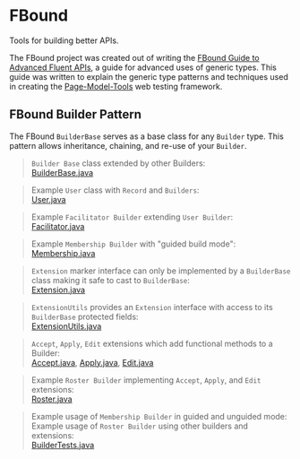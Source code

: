 # FBound
Tools for building better APIs.

The FBound project was created out of writing the [FBound Guide to Advanced Fluent APIs](docs/advanced_fluent_apis.md), a guide for advanced uses of generic types.  This guide was written to explain the generic type patterns and techniques used in creating the [Page-Model-Tools](https://github.com/pagemodel/page-model-tools) web testing framework.

## FBound Builder Pattern
The FBound `BuilderBase` serves as a base class for any `Builder` type.  This pattern allows inheritance, chaining, and re-use of your `Builder`.

> `Builder Base` class extended by other Builders:  
> [BuilderBase.java](https://github.com/fbound/fbound/blob/main/org.fbound.builder/src/main/java/org/fbound/builder/BuilderBase.java)

> Example `User` class with `Record` and `Builders`:  
> [User.java](https://github.com/fbound/fbound/blob/main/org.fbound.builder/src/test/java/org/fbound/builder/test/User.java)

> Example `Facilitator Builder` extending `User Builder`:  
> [Facilitator.java](https://github.com/fbound/fbound/blob/main/org.fbound.builder/src/test/java/org/fbound/builder/test/Facilitator.java)

> Example `Membership Builder` with "guided build mode":  
> [Membership.java](https://github.com/fbound/fbound/blob/main/org.fbound.builder/src/test/java/org/fbound/builder/test/Membership.java)

> `Extension` marker interface can only be implemented by a `BuilderBase` class making it safe to cast to `BuilderBase`:  
> [Extension.java](https://github.com/fbound/fbound/blob/main/org.fbound.builder/src/main/java/org/fbound/builder/extension/Extension.java)

> `ExtensionUtils` provides an `Extension` interface with access to its `BuilderBase` protected fields:  
> [ExtensionUtils.java](https://github.com/fbound/fbound/blob/main/org.fbound.builder/src/main/java/org/fbound/builder/ExtensionUtils.java)

> `Accept`, `Apply`, `Edit` extensions which add functional methods to a Builder:  
> [Accept.java](https://github.com/fbound/fbound/blob/main/org.fbound.builder/src/main/java/org/fbound/builder/extension/Accept.java), [Apply.java](https://github.com/fbound/fbound/blob/main/org.fbound.builder/src/main/java/org/fbound/builder/extension/Apply.java), [Edit.java](https://github.com/fbound/fbound/blob/main/org.fbound.builder/src/main/java/org/fbound/builder/extension/Edit.java)

> Example `Roster Builder` implementing `Accept`, `Apply`, and `Edit` extensions:  
> [Roster.java](https://github.com/fbound/fbound/blob/main/org.fbound.builder/src/test/java/org/fbound/builder/test/Roster.java)

> Example usage of `Membership Builder` in guided and unguided mode:  
> Example usage of `Roster Builder` using other builders and extensions:  
> [BuilderTests.java](https://github.com/fbound/fbound/blob/main/org.fbound.builder/src/test/java/org/fbound/builder/test/BuilderTests.java)

